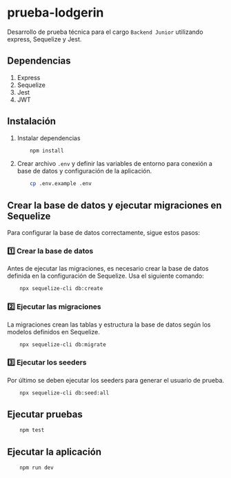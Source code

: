 # prueba-lodgerin

Desarrollo de prueba técnica para el cargo `Backend Junior` utilizando express, Sequelize y Jest.


## Dependencias

1. Express
2. Sequelize
3. Jest
4. JWT

## Instalación

1. Instalar dependencias

    ```bash
        npm install
    ```
2. Crear archivo `.env` y definir las variables de entorno para conexión a base de datos y configuración de la aplicación.

    ```bash
        cp .env.example .env
    ```



## Crear la base de datos y ejecutar migraciones en Sequelize

Para configurar la base de datos correctamente, sigue estos pasos:

### 1️⃣ Crear la base de datos 

Antes de ejecutar las migraciones, es necesario crear la base de datos definida en la configuración de Sequelize. Usa el siguiente comando:  

```bash
    npx sequelize-cli db:create
```

### 2️⃣ Ejecutar las migraciones

La migraciones crean las tablas y estructura la base de datos según los modelos definidos en Sequelize.

```bash
    npx sequelize-cli db:migrate
```
### 3️⃣ Ejecutar los seeders

Por último se deben ejecutar los seeders para generar el usuario de prueba.

```bash
    npx sequelize-cli db:seed:all
```

## Ejecutar pruebas

```bash
    npm test
```

## Ejecutar la aplicación

```bash
    npm run dev
```